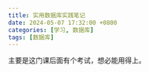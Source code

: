 ```yaml
---
title: 实用数据库实践笔记
date: 2024-05-07 17:32:00 +0800
categories: [学习, 数据库]
tags: [数据库]
---
```


主要是这门课后面有个考试，想必能用得上。